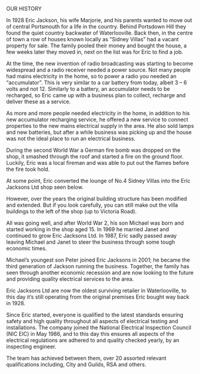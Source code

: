 OUR HISTORY

In 1928 Eric Jackson, his wife Marjorie, and his parents wanted to move out of central Portsmouth for a life in the country. Behind Portsdown Hill they found the quiet country backwater of Waterlooville. Back then, in the centre of town a row of houses known locally as “Sidney Villas” had a vacant property for sale. The family pooled their money and bought the house, a few weeks later they moved in, next on the list was for Eric to find a job.

At the time, the new invention of radio broadcasting was starting to become widespread and a radio receiver needed a power source. Not many people had mains electricity in the home, so to power a radio you needed an “accumulator”. This is very similar to a car battery from today, albeit 3 – 6 volts and not 12. Similarly to a battery, an accumulator needs to be recharged, so Eric came up with a business plan to collect, recharge and deliver these as a service.

As more and more people needed electricity in the home, in addition to his new accumulator recharging service, he offered a new service to connect properties to the new mains electrical supply in the area. He also sold lamps and new batteries, but after a while business was picking up and the house was not the ideal place to run an electrical business.

During the second World War a German fire bomb was dropped on the shop, it smashed through the roof and started a fire on the ground floor. Luckily, Eric was a local fireman and was able to put out the flames before the fire took hold.

At some point, Eric converted the lounge of No.4 Sidney Villas into the Eric Jacksons Ltd shop seen below.

However, over the years the original building structure has been modified and extended. But if you look carefully, you can still make out the villa buildings to the left of the shop (up to Victoria Road).

All was going well, and after World War 2, his son Michael was born and started working in the shop aged 15. In 1969 he married Janet and continued to grow Eric Jacksons Ltd. In 1987, Eric sadly passed away leaving Michael and Janet to steer the business through some tough economic times.

Michael’s youngest son Peter joined Eric Jacksons in 2001; he became the third generation of Jackson running the business. Together, the family has seen through another economic recession and are now looking to the future and providing quality electrical services to the area.

Eric Jacksons Ltd are now the oldest surviving retailer in Waterlooville, to this day it’s still operating from the original premises Eric bought way back in 1928.

Since Eric started, everyone is qualified to the latest standards ensuring safety and high quality throughout all aspects of electrical testing and installations.
The company joined the National Electrical Inspection Council (NIC EIC) in May 1986, and to this day this ensures all aspects of the electrical regulations are adhered to and quality checked yearly, by an inspecting engineer.

The team has achieved between them, over 20 assorted relevant qualifications including, City and Guilds, RSA and others.

